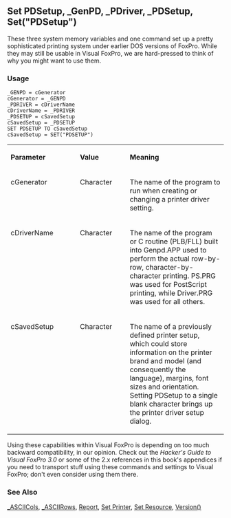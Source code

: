 ## Set PDSetup, _GenPD, _PDriver, _PDSetup, Set("PDSetup")

These three system memory variables and one command set up a pretty sophisticated printing system under earlier DOS versions of FoxPro. While they may still be usable in Visual FoxPro, we are hard-pressed to think of why you might want to use them.

### Usage

```foxpro
_GENPD = cGenerator
cGenerator = _GENPD
_PDRIVER = cDriverName
cDriverName = _PDRIVER
_PDSETUP = cSavedSetup
cSavedSetup = _PDSETUP
SET PDSETUP TO cSavedSetup
cSavedSetup = SET("PDSETUP")
```
<table>
<tr>
  <td width="32%" valign="top">
  <p><b>Parameter</b></p>
  </td>
  <td width=23% valign=top>
  <p><b>Value</b></p>
  </td>
  <td width=45% valign=top>
  <p><b>Meaning</b></p>
  </td>
 </tr>
<tr>
  <td width="32%" valign="top">
  <p>cGenerator</p>
  </td>
  <td width=23% valign=top>
  <p>Character</p>
  </td>
  <td width=45% valign=top>
  <p>The name of the program to run when creating or changing a printer driver setting.</p>
  </td>
 </tr>
<tr>
  <td width="32%" valign="top">
  <p>cDriverName</p>
  </td>
  <td width=23% valign=top>
  <p>Character</p>
  </td>
  <td width=45% valign=top>
  <p>The name of the program or C routine (PLB/FLL) built into Genpd.APP used to perform the actual row-by-row, character-by-character printing. PS.PRG was used for PostScript printing, while Driver.PRG was used for all others.</p>
  </td>
 </tr>
<tr>
  <td width="32%" valign="top">
  <p>cSavedSetup</p>
  </td>
  <td width=23% valign=top>
  <p>Character</p>
  </td>
  <td width=45% valign=top>
  <p>The name of a previously defined printer setup, which could store information on the printer brand and model (and consequently the language), margins, font sizes and orientation. Setting PDSetup to a single blank character brings up the printer driver setup dialog.</p>
  </td>
 </tr>
</table>

Using these capabilities within Visual FoxPro is depending on too much backward compatibility, in our opinion. Check out the *Hacker's Guide to Visual FoxPro 3.0* or some of the 2.x references in this book's appendices if you need to transport stuff using these commands and settings to Visual FoxPro; don't even consider using them there.

### See Also

[_ASCIICols](s4g417.md), [_ASCIIRows](s4g417.md), [Report](s4g238.md), [Set Printer](s4g146.md), [Set Resource](s4g276.md), [Version()](s4g119.md)